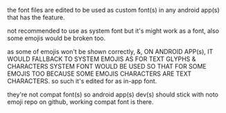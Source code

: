 the font files are edited to be used as custom font(s)
in any android app(s) that has the feature.

not recommended to use as system font but it's might work
as a font, also some emojis would be broken too.

as some of emojis won't be shown correctly, &, ON ANDROID
APP(s), IT WOULD FALLBACK TO SYSTEM EMOJIS AS FOR TEXT 
GLYPHS & CHARACTERS SYSTEM FONT WOULD BE USED SO THAT FOR
SOME EMOJIS TOO BECAUSE SOME EMOJIS CHARACTERS ARE TEXT 
CHARACTERS. so such it's edited for as in-app font.

they're not compat font(s) so android app(s) dev(s) should
stick with noto emoji repo on github, working compat font 
is there.
